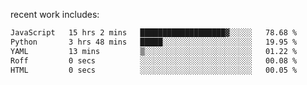 
<!--<img width="1415" height="100" alt="blu" src="https://github.com/rdsilva01/rdsilva01/assets/101207588/deb060e5-d035-4f09-b511-e3f50605b207">-->

<!-- \> Enthusiastic about developing and building solutions <br>
\> Computer Science and Engineering @ UBI -->

<!-- <a href="https://www.rodrigosilva.live/">personal website</a> 🏁 -->

<!-- ![](https://komarev.com/ghpvc/?username=rdsilva01) -->

recent work includes:
<!--START_SECTION:waka-->

```txt
JavaScript   15 hrs 2 mins   ███████████████████▓░░░░░   78.68 %
Python       3 hrs 48 mins   █████░░░░░░░░░░░░░░░░░░░░   19.95 %
YAML         13 mins         ▒░░░░░░░░░░░░░░░░░░░░░░░░   01.22 %
Roff         0 secs          ░░░░░░░░░░░░░░░░░░░░░░░░░   00.08 %
HTML         0 secs          ░░░░░░░░░░░░░░░░░░░░░░░░░   00.05 %
```

<!--END_SECTION:waka-->

